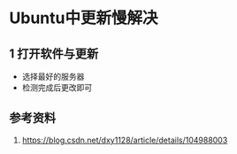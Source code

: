 # Ubuntu中更新慢解决    

## 1 打开软件与更新     
- 选择最好的服务器    
- 检测完成后更改即可    



## 参考资料    
1. https://blog.csdn.net/dxy1128/article/details/104988003     
